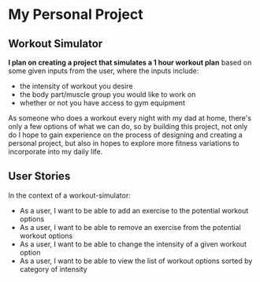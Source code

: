 # My Personal Project

## Workout Simulator

**I plan on creating a project that simulates a 1 hour workout plan** based on some given inputs from the user, where
the inputs include:
- the intensity of workout you desire
- the body part/muscle group you would like to work on
- whether or not you have access to gym equipment

As someone who does a workout every night with my dad at home, there's only a few options of what we can do, so by 
building this project, not only do I hope to gain experience on the process of designing and creating a personal project, but also in hopes to
explore more fitness variations to incorporate into my daily life.
 

## User Stories

In the context of a workout-simulator:

- As a user, I want to be able to add an exercise to the potential workout options
- As a user, I want to be able to remove an exercise from the potential workout options
- As a user, I want to be able to change the intensity of a given workout option
- As a user, I want to be able to view the list of workout options sorted by category of intensity